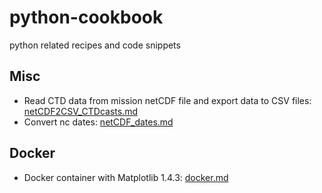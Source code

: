 # python-cookbook

python related recipes and code snippets

## Misc
* Read CTD data from mission netCDF file and export data to CSV files: [netCDF2CSV_CTDcasts.md](./netCDF/export/netCDF2CSV_CTDcasts.md)
* Convert nc dates: [netCDF_dates.md](./netCDF/util/netCDF_dates.md)

## Docker
* Docker container with Matplotlib 1.4.3: [docker.md](./docker/docker.md)
